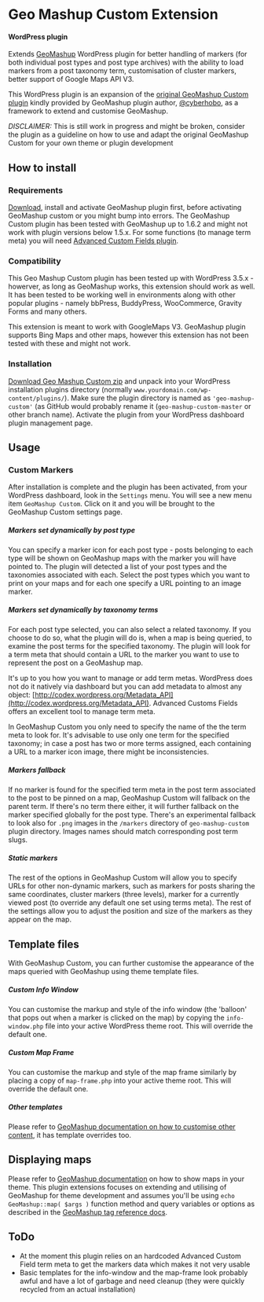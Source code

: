 Geo Mashup Custom Extension
==========================
#### WordPress plugin

Extends [GeoMashup](https://github.com/cyberhobo/wp-geo-mashup "GeoMashup on GitHub") WordPress plugin for better handling of markers (for both individual post types and post type archives) with the ability to load markers from a post taxonomy term, customisation of cluster markers, better support of Google Maps API V3.

This WordPress plugin is an expansion of the [original GeoMashup Custom plugin](https://code.google.com/p/wordpress-geo-mashup/wiki/Documentation#APIs_For_Developers "GeoMashup API") kindly provided by GeoMashup plugin author, [@cyberhobo](https://github.com/cyberhobo "Dylan Kuhn"), as a framework to extend and customise GeoMashup. 

*DISCLAIMER:* This is still work in progress and might be broken, consider the plugin as a guideline on how to use and adapt the original GeoMashup Custom for your own theme or plugin development


## How to install

### Requirements
[Download](http://wordpress.org/plugins/geo-mashup/ "download GeoMashup from WordPress.org"), install and activate GeoMashup plugin first, before activating GeoMashup custom or you might bump into errors. The GeoMashup Custom plugin has been tested with GeoMashup up to 1.6.2 and might not work with plugin versions below 1.5.x. For some functions (to manage term meta) you will need [Advanced Custom Fields plugin](http://www.advancedcustomfields.com/ "ACF").

### Compatibility
This Geo Mashup Custom plugin has been tested up with WordPress 3.5.x - howerver, as long as GeoMashup works, this extension should work as well. It has been tested to be working well in environments along with other popular plugins - namely bbPress, BuddyPress, WooCommerce, Gravity Forms and many others.    

This extension is meant to work with GoogleMaps V3. GeoMashup plugin supports Bing Maps and other maps, however this extension has not been tested with these and might not work.

### Installation
[Download Geo Mashup Custom zip](https://github.com/kuching/geo-mashup-custom/archive/master.zip "download this repo") and unpack into your WordPress installation plugins directory (normally `www.yourdomain.com/wp-content/plugins/`). Make sure the plugin directory is named as `'geo-mashup-custom'` (as GitHub would probably rename it (`geo-mashup-custom-master` or other branch name). Activate the plugin from your WordPress dashboard plugin management page. 

## Usage

### Custom Markers
After installation is complete and the plugin has been activated, from your WordPress dashboard, look in the `Settings` menu. You will see a new menu item `GeoMashup Custom`. Click on it and you will be brought to the GeoMashup Custom settings page.


##### Markers set dynamically by post type
You can specify a marker icon for each post type - posts belonging to each type will be shown on GeoMashup maps with the marker you will have pointed to. The plugin will detected a list of your post types and the taxonomies associated with each. Select the post types which you want to print on your maps and for each one specify a URL pointing to an image marker. 
 

##### Markers set dynamically by taxonomy terms
For each post type selected, you can also select a related taxonomy. If you choose to do so, what the plugin will do is, when a map is being queried, to examine the post terms for the specified taxonomy. The plugin will look for a term meta that should contain a URL to the marker you want to use to represent the post on a GeoMashup map.

It's up to you how you want to manage or add term metas. WordPress does not do it natively via dashboard but you can add metadata to almost any object: [http://codex.wordpress.org/Metadata_API](http://codex.wordpress.org/Metadata_API). Advanced Customs Fields offers an excellent tool to manage term meta.

In GeoMashup Custom you only need to specify the name of the the term meta to look for. It's advisable to use only one term for the specified taxonomy; in case a post has two or more terms assigned, each containing a URL to a marker icon image, there might be inconsistencies.

##### Markers fallback  
If no marker is found for the specified term meta in the post term associated to the post to be pinned on a map, GeoMashup Custom will fallback on the parent term. If there's no term there either, it will further fallback on the marker specified globally for the post type.
There's an experimental fallback to look also for `.png` images in the `/markers` directory of `geo-mashup-custom` plugin directory. Images names should match corresponding post term slugs.

##### Static markers  
The rest of the options in GeoMashup Custom will allow you to specify URLs for other non-dynamic markers, such as markers for posts sharing the same coordinates, cluster markers (three levels), marker for a currently viewed post (to override any default one set using terms meta). The rest of the settings allow you to adjust the position and size of the markers as they appear on the map.

## Template files
With GeoMashup Custom, you can further customise the appearance of the maps queried with GeoMashup using theme template files.

##### Custom Info Window
You can customise the markup and style of the info window (the 'balloon' that pops out when a marker is clicked on the map) by copying the `info-window.php` file into your active WordPress theme root. This will override the default one. 


##### Custom Map Frame
You can customise the markup and style of the map frame similarly by placing a copy of `map-frame.php` into your active theme root. This will override the default one.

##### Other templates
Please refer to [GeoMashup documentation on how to customise other content](https://code.google.com/p/wordpress-geo-mashup/wiki/Documentation#Customize_the_info_window_and_other_content), it has template overrides too. 

## Displaying maps

Please refer to [GeoMashup documentation](https://code.google.com/p/wordpress-geo-mashup/wiki/Documentation) on how to show maps in your theme. This plugin extensions focuses on extending and utilising of GeoMashup for theme development and assumes you'll be using `echo GeoMashup::map( $args )` function method and query variables or options as described in the [GeoMashup tag reference docs](https://code.google.com/p/wordpress-geo-mashup/wiki/TagReference "GeoMashup tag reference").

## ToDo

* At the moment this plugin relies on an hardcoded Advanced Custom Field term meta to get the markers data which makes it not very usable
* Basic templates for the info-window and the map-frame look probably awful and have a lot of garbage and need cleanup (they were quickly recycled from an actual installation)
